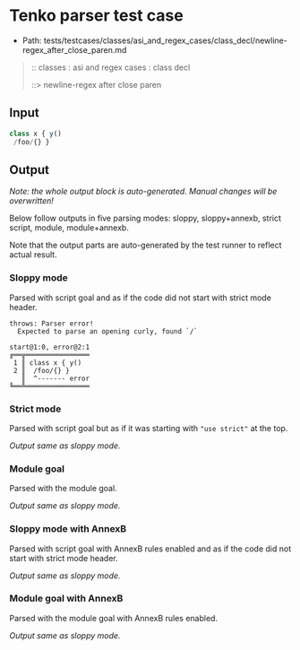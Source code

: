 # Tenko parser test case

- Path: tests/testcases/classes/asi_and_regex_cases/class_decl/newline-regex_after_close_paren.md

> :: classes : asi and regex cases : class decl
>
> ::> newline-regex after close paren

## Input

`````js
class x { y()
 /foo/{} }
`````

## Output

_Note: the whole output block is auto-generated. Manual changes will be overwritten!_

Below follow outputs in five parsing modes: sloppy, sloppy+annexb, strict script, module, module+annexb.

Note that the output parts are auto-generated by the test runner to reflect actual result.

### Sloppy mode

Parsed with script goal and as if the code did not start with strict mode header.

`````
throws: Parser error!
  Expected to parse an opening curly, found `/`

start@1:0, error@2:1
╔══╦════════════════
 1 ║ class x { y()
 2 ║  /foo/{} }
   ║  ^------- error
╚══╩════════════════

`````

### Strict mode

Parsed with script goal but as if it was starting with `"use strict"` at the top.

_Output same as sloppy mode._

### Module goal

Parsed with the module goal.

_Output same as sloppy mode._

### Sloppy mode with AnnexB

Parsed with script goal with AnnexB rules enabled and as if the code did not start with strict mode header.

_Output same as sloppy mode._

### Module goal with AnnexB

Parsed with the module goal with AnnexB rules enabled.

_Output same as sloppy mode._
